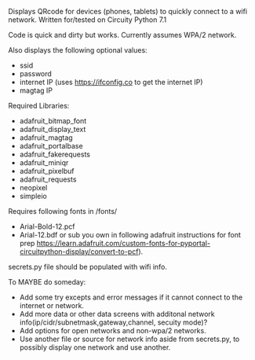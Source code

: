 Displays QRcode for devices (phones, tablets) to quickly connect to a wifi network. 
Written for/tested on Circuity Python 7.1

Code is quick and dirty but works. Currently assumes WPA/2 network. 

Also displays the following optional values:
 - ssid 
 - password
 - internet IP (uses https://ifconfig.co to get the internet IP)
 - magtag IP

Required Libraries:
 - adafruit_bitmap_font
 - adafruit_display_text
 - adafruit_magtag
 - adafruit_portalbase
 - adafruit_fakerequests
 - adafruit_miniqr
 - adafruit_pixelbuf
 - adafruit_requests
 - neopixel
 - simpleio
 
Requires following fonts in /fonts/ 
 - Arial-Bold-12.pcf
 - Arial-12.bdf
 or sub you own in following adafruit instructions for font prep https://learn.adafruit.com/custom-fonts-for-pyportal-circuitpython-display/convert-to-pcf).

secrets.py file should be populated with wifi info.

To MAYBE do someday:
 - Add some try excepts and error messages if it cannot connect to the internet or network.
 - Add more data or other data screens with additonal network info(ip/cidr/subnetmask,gateway,channel, secuity mode)? 
 - Add options for open networks and non-wpa/2 networks. 
 - Use another file or source for network info aside from secrets.py, to possibly display one network and use another.
